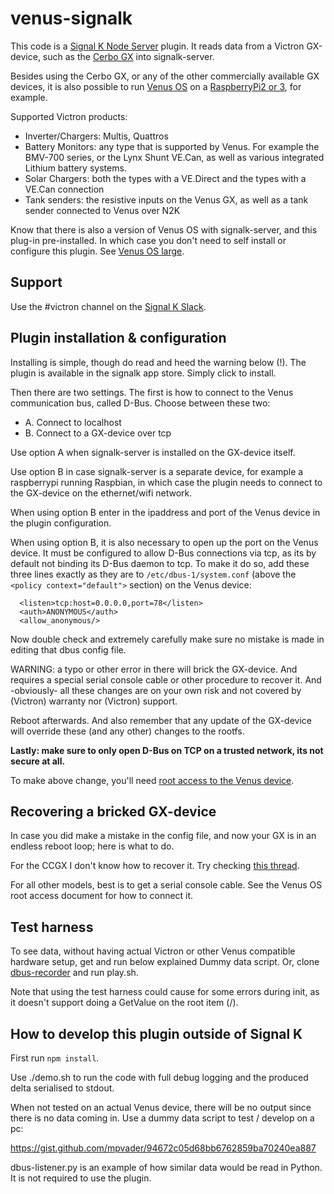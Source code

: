 # venus-signalk

This code is a [Signal K Node Server](https://github.com/SignalK/signalk-server-node) plugin. It
reads data from a Victron GX-device, such as the
[Cerbo GX](https://www.victronenergy.com/panel-systems-remote-monitoring/cerbo-gx) into signalk-server.

Besides using the Cerbo GX, or any of the other commercially available GX devices, it is also
possible to run [Venus OS](https://github.com/victronenergy/venus/wiki) on a
[RaspberryPi2 or 3](https://github.com/victronenergy/venus/wiki/raspberrypi-install-venus-image),
for example.

Supported Victron products:
- Inverter/Chargers: Multis, Quattros
- Battery Monitors: any type that is supported by Venus. For example the BMV-700 series, or the
Lynx Shunt VE.Can, as well as various integrated Lithium battery systems.
- Solar Chargers: both the types with a VE.Direct and the types with a VE.Can connection
- Tank senders: the resistive inputs on the Venus GX, as well as a tank sender connected to Venus
over N2K

Know that there is also a version of Venus OS with signalk-server, and this plug-in pre-installed.
In which case you don't need to self install or configure this plugin. See
[Venus OS large](https://www.victronenergy.com/live/venus-os:large).

## Support
Use the #victron channel on the [Signal K Slack](http://slack-invite.signalk.org/).

## Plugin installation & configuration
Installing is simple, though do read and heed the warning below (!). The plugin is available in the signalk app store. Simply click to
install.

Then there are two settings. The first is how to connect to the Venus communication bus,
called D-Bus. Choose between these two:

- A. Connect to localhost
- B. Connect to a GX-device over tcp

Use option A when signalk-server is installed on the GX-device itself. 

Use option B in case signalk-server is a separate device, for example a raspberrypi running
Raspbian, in which case the plugin needs to connect to the GX-device
on the ethernet/wifi network.

When using option B enter in the ipaddress and port of the Venus device in the plugin configuration.

When using option B, it is also necessary to open up the port on the Venus device. It must be
configured to allow D-Bus connections via tcp, as its by default not binding its D-Bus daemon
to tcp. To make it do so, add these three lines exactly as they are to `/etc/dbus-1/system.conf` (above the `<policy context="default">` section) on the Venus device:
    
      <listen>tcp:host=0.0.0.0,port=78</listen>
      <auth>ANONYMOUS</auth>
      <allow_anonymous/>

Now double check and extremely carefully make sure no mistake is made in editing that dbus config file.

WARNING: a typo or other error in there will brick the GX-device. And requires a special serial console
cable or other procedure to recover it. And -obviously- all these changes are on your own
risk and not covered by (Victron) warranty nor (Victron) support.

Reboot afterwards. And also remember that any update of the GX-device will override these
(and any other) changes to the rootfs.

__Lastly: make sure to only open D-Bus on TCP on a trusted network, its not secure at all.__

To make above change, you'll need
[root access to the Venus device](https://www.victronenergy.com/live/ccgx:root_access).

## Recovering a bricked GX-device

In case you did make a mistake in the config file, and now your GX is in an endless reboot
loop; here is what to do.

For the CCGX I don't know how to recover it. Try checking
[this thread](https://community.victronenergy.com/questions/78081/recovering-a-ccgx.html).

For all other models, best is to get a serial console cable. See the Venus OS root access
document for how to connect it.

## Test harness

To see data, without having actual Victron or other Venus compatible hardware setup,
get and run below explained Dummy data script. Or, clone
[dbus-recorder](https://github.com/victronenergy/dbus-recorder) and run play.sh.

Note that using the test harness could cause for some errors during init, as it
doesn't support doing a GetValue on the root item (/).

## How to develop this plugin outside of Signal K

First run `npm install`.

Use ./demo.sh to run the code with full debug logging and the produced delta
serialised to stdout.

When not tested on an actual Venus device, there will be no output since there
is no data coming in. Use a dummy data script to test / develop on a pc:

https://gist.github.com/mpvader/94672c05d68bb6762859ba70240ea887

dbus-listener.py is an example of how similar data would be read in Python. It
is not required to use the plugin.
